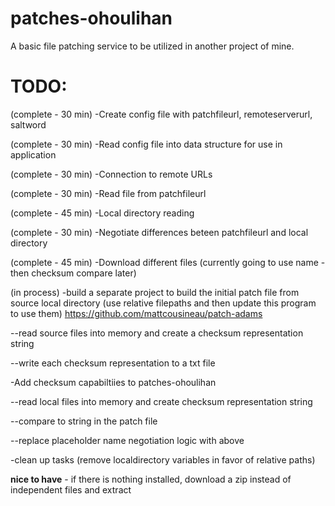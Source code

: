 # patches-ohoulihan
A basic file patching service to be utilized in another project of mine.


# TODO:
(complete - 30 min) -Create config file with patchfileurl, remoteserverurl, saltword

(complete - 30 min) -Read config file into data structure for use in application

(complete - 30 min) -Connection to remote URLs

(complete - 30 min) -Read file from patchfileurl

(complete - 45 min) -Local directory reading

(complete - 30 min) -Negotiate differences beteen patchfileurl and local directory 

(complete - 45 min) -Download different files  (currently going to use name -then checksum compare later) 

(in process) -build a separate project to build the initial patch file from source local directory  (use relative filepaths and then update this program to use them)
https://github.com/mattcousineau/patch-adams

--read source files into memory and create a checksum representation string

--write each checksum representation to a txt file


-Add checksum capabiltiies to patches-ohoulihan

--read local files into memory and create checksum representation string

--compare to string in the patch file

--replace placeholder name negotiation logic with above

-clean up tasks (remove localdirectory variables in favor of relative paths)

**nice to have** - if there is nothing installed, download a zip instead of independent files and extract
